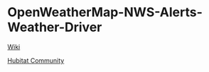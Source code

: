 # OpenWeatherMap-NWS-Alerts-Weather-Driver
<a href="https://github.com/HubitatCommunity/OpenWeatherMap-NWS-Alerts-Weather-Driver/wiki/OpenWeatherMap-NWS-Alerts-Weather-Driver-wiki!">Wiki</a>

<a href="https://community.hubitat.com/t/openweathermap-nws-alerts-weather-driver/38249">Hubitat Community</a>
